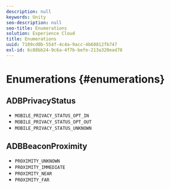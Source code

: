 ```yaml
---
description: null
keywords: Unity
seo-description: null
seo-title: Enumerations
solution: Experience Cloud
title: Enumerations
uuid: 7109cd0b-554f-4c4a-9acc-4b60812fb747
exl-id: 6c88bb24-9c6a-4f7b-befe-213a320ead78
---
```

# Enumerations {#enumerations}

## ADBPrivacyStatus

* `MOBILE_PRIVACY_STATUS_OPT_IN` 
* `MOBILE_PRIVACY_STATUS_OPT_OUT` 
* `MOBILE_PRIVACY_STATUS_UNKNOWN`

## ADBBeaconProximity

* `PROXIMITY_UNKNOWN` 
* `PROXIMITY_IMMEDIATE` 
* `PROXIMITY_NEAR` 
* `PROXIMITY_FAR`
